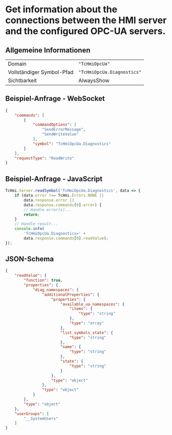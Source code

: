 # Get information about the connections between the HMI server and the configured OPC-UA servers.

## Allgemeine Informationen

|  |  |
| - | - |
| Domain | `"TcHmiOpcUa"` |
| Vollständiger Symbol-Pfad | `"TcHmiOpcUa.Diagnostics"` |
| Sichtbarkeit | AlwaysShow |

## Beispiel-Anfrage - WebSocket

```json
{
    "commands": [
        {
            "commandOptions": [
                "SendErrorMessage",
                "SendWriteValue"
            ],
            "symbol": "TcHmiOpcUa.Diagnostics"
        }
    ],
    "requestType": "ReadWrite"
}
```

## Beispiel-Anfrage - JavaScript

```javascript
TcHmi.Server.readSymbol('TcHmiOpcUa.Diagnostics', data => {
    if (data.error !== TcHmi.Errors.NONE ||
        data.response.error ||
        data.response.commands[0].error) {
        // Handle error(s)...
        return;
    }
    // Handle result...
    console.info(
        'TcHmiOpcUa.Diagnostics=' +
        data.response.commands[0].readValue);
});
```

## JSON-Schema

```json
{
    "readValue": {
        "function": true,
        "properties": {
            "diag_namespaces": {
                "additionalProperties": {
                    "properties": {
                        "available_ua_namespaces": {
                            "items": {
                                "type": "string"
                            },
                            "type": "array"
                        },
                        "list_symbols_state": {
                            "type": "string"
                        },
                        "name": {
                            "type": "string"
                        },
                        "state": {
                            "type": "string"
                        }
                    },
                    "type": "object"
                },
                "type": "object"
            }
        },
        "type": "object"
    },
    "userGroups": [
        "__SystemUsers"
    ]
}
```
